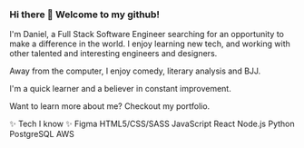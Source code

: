 ### Hi there 👋 Welcome to my github! 


I'm Daniel, a Full Stack Software Engineer searching for an opportunity to make a difference in the world. I enjoy learning new tech, and working with other talented and interesting engineers and designers.

Away from the computer, I enjoy comedy, literary analysis and BJJ. 

I'm a quick learner and a believer in constant improvement.

Want to learn more about me? Checkout my portfolio.

✨ Tech I know ✨
Figma
HTML5/CSS/SASS
JavaScript
React
Node.js
Python
PostgreSQL
AWS

<!--
**dstadz/dstadz** is a ✨ _special_ ✨ repository because its `README.md` (this file) appears on your GitHub profile.

Here are some ideas to get you started:

- 🔭 I’m currently working on ...
- 🌱 I’m currently learning ...
- 👯 I’m looking to collaborate on ...
- 🤔 I’m looking for help with ...
- 💬 Ask me about ...
- 📫 How to reach me: ...
- 😄 Pronouns: ...
- ⚡ Fun fact: ...
-->
